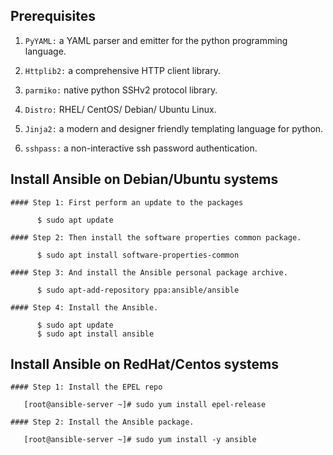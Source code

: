 ## Prerequisites

   1) `PyYAML:` a YAML parser and emitter for the python programming language.
     
   2) `Httplib2:` a comprehensive HTTP client library.
     
   3) `parmiko:` native python SSHv2 protocol library.
    
   4) `Distro:` RHEL/ CentOS/ Debian/ Ubuntu Linux.
     
   5) `Jinja2:` a modern and designer friendly templating language for python.
     
   6) `sshpass:` a non-interactive ssh password authentication.

## Install Ansible on Debian/Ubuntu systems

```
#### Step 1: First perform an update to the packages

      $ sudo apt update

#### Step 2: Then install the software properties common package.

      $ sudo apt install software-properties-common  

#### Step 3: And install the Ansible personal package archive.

      $ sudo apt-add-repository ppa:ansible/ansible  

#### Step 4: Install the Ansible.

      $ sudo apt update  
      $ sudo apt install ansible  
```

## Install Ansible on RedHat/Centos systems

```
#### Step 1: Install the EPEL repo

   [root@ansible-server ~]# sudo yum install epel-release

#### Step 2: Install the Ansible package.

   [root@ansible-server ~]# sudo yum install -y ansible  
```
